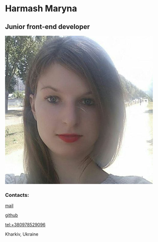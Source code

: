# Harmash Maryna

## Junior front-end developer

![photo](/img/photo_2022-06-25_10-07-15.png)

### Contacts:

[mail](marina.garmash94@gmail.com "marina.garmash94@gmail.com")

[github](https://github.com/MarinaHarmash "https://github.com/MarinaHarmash")

[tel:+380978529096](+380978529096)

<p>Kharkiv, Ukraine</p>
